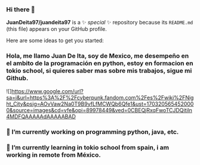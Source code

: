 

### Hi there 👋


**JuanDeita97/juandeita97** is a ✨ _special_ ✨ repository because its `README.md` (this file) appears on your GitHub profile.

Here are some ideas to get you started:

### Hola, me llamo Juan De Ita, soy de Mexico, me desempeño en el ambito de la programación en python, estoy en formacion en tokio school, si quieres saber mas sobre mis trabajos, sigue mi Github.
![]https://www.google.com/url?sa=i&url=https%3A%2F%2Fcyberpunk.fandom.com%2Fes%2Fwiki%2FNight_City&psig=AOvVaw2Na0T9B9yfLfMCWQb6Qfe1&ust=1703205654520000&source=images&cd=vfe&opi=89978449&ved=0CBEQjRxqFwoTCJDQitiln4MDFQAAAAAdAAAAABAD
### 🔭 I’m currently working on programming python, java, etc.
### 🌱 I’m currently learning in tokio school from spain, i am working in remote from México.
